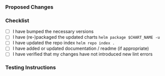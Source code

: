 ### Proposed Changes


### Checklist

- [ ] I have bumped the necessary versions
- [ ] I have (re-)packaged the updated charts `helm package $CHART_NAME -u`
- [ ] I have updated the repo index `helm repo index .`
- [ ] I have added or updated documentation / readme (if appropriate)
- [ ] I have verified that my changes have not introduced new lint errors

### Testing Instructions
